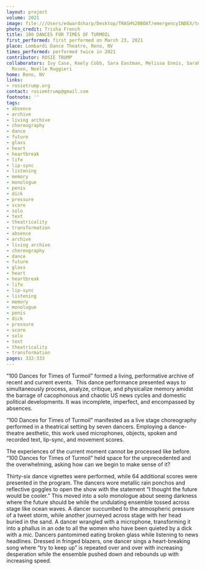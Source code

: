 ```yaml
---
layout: project
volume: 2021
image: file:///Users/edwardsharp/Desktop/TRASH%20BOAT/emergencyINDEX/ten_plus/guts/Links/1663189106811__100_Dances_for_Times_of_Turmoil--Rosie_Trump.jpg
photo_credit: Trisha French
title: 100 DANCES FOR TIMES OF TURMOIL
first_performed: first performed on March 23, 2021
place: Lombardi Dance Theatre, Reno, NV
times_performed: performed twice in 2021
contributor: ROSIE TRUMP
collaborators: Ivy Case, Keely Cobb, Sara Eastman, Melissa Ennis, Sarah Pratt, Abby
  Rosen, Noelle Ruggieri
home: Reno, NV
links:
- rosietrump.org
contact: rosiemtrump@gmail.com
footnote: ''
tags:
- absence
- archive
- living archive
- choreography
- dance
- future
- glass
- heart
- heartbreak
- life
- lip-sync
- listening
- memory
- monologue
- penis
- dick
- pressure
- score
- solo
- text
- theatricality
- transformation
- absence
- archive
- living archive
- choreography
- dance
- future
- glass
- heart
- heartbreak
- life
- lip-sync
- listening
- memory
- monologue
- penis
- dick
- pressure
- score
- solo
- text
- theatricality
- transformation
pages: 332-333
---
```


 “100 Dances for Times of Turmoil” formed a living, performative archive of recent and current events.  This dance performance presented ways to simultaneously process, analyze, critique, and physicalize memory amidst the barrage of cacophonous and chaotic US news cycles and domestic political developments. It was incomplete, imperfect, and encompassed by absences.

“100 Dances for Times of Turmoil” manifested as a live stage choreography performed in a theatrical setting by seven dancers. Employing a dance-theatre aesthetic, this work used microphones, objects, spoken and recorded text, lip-sync, and movement scores. 

The experiences of the current moment cannot be processed like before. “100 Dances for Times of Turmoil” held space for the unprecedented and the overwhelming, asking how can we begin to make sense of it?

Thirty-six dance vignettes were performed, while 64 additional scores were presented in the program. The dancers wore metallic rain ponchos and reflective goggles to open the show with the statement “I thought the future would be cooler.” This moved into a solo monologue about seeing darkness where the future should be while the undulating ensemble tossed across stage like ocean waves. A dancer succumbed to the atmospheric pressure of a tweet storm, while another journeyed across stage with her head buried in the sand. A dancer wrangled with a microphone, transforming it into a phallus in an ode to all the women who have been quieted by a dick with a mic. Dancers pantomimed eating broken glass while listening to news headlines. Dressed in fringed blazers, one dancer sings a heart-breaking song where “try to keep up” is repeated over and over with increasing desperation while the ensemble pushed down and rebounds up with increasing speed.